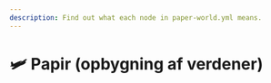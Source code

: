 ```yaml
---
description: Find out what each node in paper-world.yml means.
---
```


# 🛩️ Papir (opbygning af verdener)
